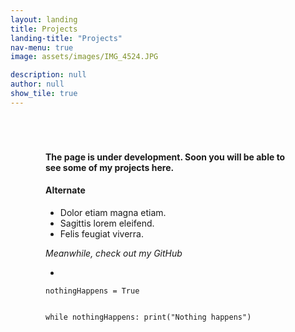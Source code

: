 ```yaml
---
layout: landing
title: Projects
landing-title: "Projects"
nav-menu: true
image: assets/images/IMG_4524.JPG

description: null
author: null
show_tile: true
---
```


<div style="padding: 4em">
	<b>The page is under development. Soon you will be able to see some of my projects here.</b>
 
<div class="row">
	<div class="6u 12u$(small)">
    	<h4>Alternate</h4>
    	<ul class="alt">
    		<li>Dolor etiam magna etiam.</li>
    		<li>Sagittis lorem eleifend.</li>
    		<li>Felis feugiat viverra.</li>
    	</ul>
    </div>
    <div class="6u$ 12u$(small)">
    	<i>Meanwhile, check out my GitHub</i>
    	<ul class="icons">
            <li><a href="https://github.com/cajsanu" class="icon alt fa-github"></a></li>
    	</ul>
        <pre><code>nothingHappens = True

while nothingHappens:
	print("Nothing happens")
</code></pre>
    </div>

</div>
</div>
